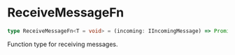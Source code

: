 # ReceiveMessageFn

```ts
type ReceiveMessageFn<T = void> = (incoming: IIncomingMessage) => Promise<T>;
```

Function type for receiving messages.
